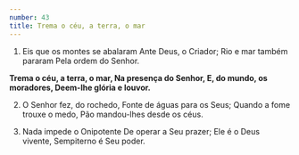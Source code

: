 ```yaml
---
number: 43
title: Trema o céu, a terra, o mar
---
```


1. Eis que os montes se abalaram
  Ante Deus, o Criador;
  Rio e mar também pararam
  Pela ordem do Senhor.

  __Trema o céu, a terra, o mar,
  Na presença do Senhor,
  E, do mundo, os moradores,
  Deem-lhe glória e louvor.__

2. O Senhor fez, do rochedo,
  Fonte de águas para os Seus;
  Quando a fome trouxe o medo,
  Pão mandou-lhes desde os céus.

3. Nada impede o Onipotente
  De operar a Seu prazer;
  Ele é o Deus vivente,
  Sempiterno é Seu poder.

